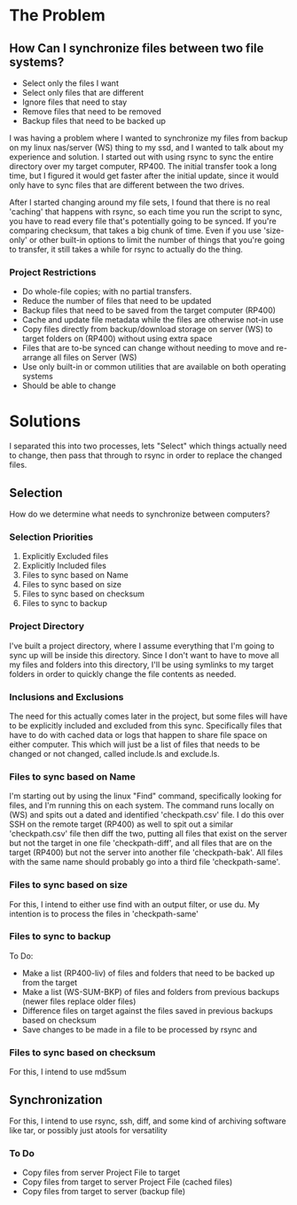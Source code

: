 # The Problem

## How Can I synchronize files between two file systems?
- Select only the files I want
- Select only files that are different
- Ignore files that need to stay
- Remove files that need to be removed
- Backup files that need to be backed up


I was having a problem where I wanted to synchronize my files from backup on my linux nas/server (WS) thing to my ssd, and I wanted to talk about my experience and solution. I started out with using rsync to sync the entire directory over my target computer, RP400. The initial transfer took a long time, but I figured it would get faster after the initial update, since it would only have to sync files that are different between the two drives.

After I started changing around my file sets, I found that there is no real 'caching' that happens with rsync, so each time you run the script to sync, you have to read every file that's potentially going to be synced. If you're comparing checksum, that takes a big chunk of time. Even if you use 'size-only' or other built-in options to limit the number of things that you're going to transfer, it still takes a while for rsync to actually do the thing. 


### Project Restrictions
- Do whole-file copies; with no partial transfers.
- Reduce the number of files that need to be updated
- Backup files that need to be saved from the target computer (RP400)
- Cache and update file metadata while the files are otherwise not-in use
- Copy files directly from backup/download storage on server (WS) to target folders on (RP400) without using extra space
- Files that are to-be synced can change without needing to move and re-arrange all files on Server (WS) 
- Use only built-in or common utilities that are available on both operating systems
- Should be able to change 

# Solutions
I separated this into two processes, lets "Select" which things actually need to change, then pass that through to rsync in order to replace the changed files.

## Selection

How do we determine what needs to synchronize between computers?

### Selection Priorities
1. Explicitly Excluded files
2. Explicitly Included files
3. Files to sync based on Name
4. Files to sync based on size
5. Files to sync based on checksum
6. Files to sync to backup

### Project Directory
I've built a project directory, where I assume everything that I'm going to sync up will be inside this directory. Since I don't want to have to move all my files and folders into this directory, I'll be using symlinks to my target folders in order to quickly change the file contents as needed.

### Inclusions and Exclusions
The need for this actually comes later in the project, but some files will have to be explicitly included and excluded from this sync. Specifically files that have to do with cached data or logs that happen to share file space on either computer. This which will just be a list of files that needs to be changed or not changed, called include.ls and exclude.ls.

### Files to sync based on Name
I'm starting out by using the linux "Find" command, specifically looking for files, and I'm running this on each system. The command runs locally on (WS) and spits out a dated and identified 'checkpath.csv' file. I do this over SSH on the remote target (RP400) as well to spit out a similar 'checkpath.csv' file then diff the two, putting all files that exist on the server but not the target in one file 'checkpath-diff', and all files that are on the target (RP400) but not the server into another file 'checkpath-bak'. All files with the same name should probably go into a third file 'checkpath-same'.

### Files to sync based on size
For this, I intend to either use find with an output filter, or use du. My intention is to process the files in 'checkpath-same'

### Files to sync to backup
To Do:
- Make a list (RP400-liv) of files and folders that need to be backed up from the target
- Make a list (WS-SUM-BKP) of files and folders from previous backups (newer files replace older files)
- Difference files on target against the files saved in previous backups based on checksum
- Save changes to be made in a file to be processed by rsync and 


### Files to sync based on checksum
For this, I intend to use md5sum

## Synchronization
For this, I intend to use rsync, ssh, diff, and some kind of archiving software like tar, or possibly just atools for versatility

### To Do
- Copy files from server Project File to target
- Copy files from target to server Project File (cached files)
- Copy files from target to server (backup file)
